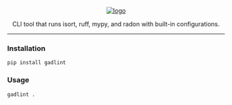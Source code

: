 <p align="center">
  <a href="https://github.com/AlexDemure/gadlint">
    <a href="https://ibb.co/Vc0tFPnw"><img src="https://i.ibb.co/rRKmB18d/logo.png" alt="logo" border="0"></a>
  </a>
</p>

<p align="center">
  CLI tool that runs isort, ruff, mypy, and radon with built-in configurations.
</p>

---

### Installation

```
pip install gadlint
```

### Usage

```sh
gadlint .
```
